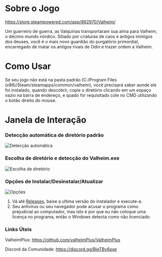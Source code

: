 # Sobre o Jogo
https://store.steampowered.com/app/892970/Valheim/

Um guerreiro de guerra, as Valquírias transportaram sua alma para Valheim, o décimo mundo nórdico. Sitiado por criaturas de caos e antigos inimigos dos deuses, você é o mais novo guardião do purgatório primordial, encarregado de matar os antigos rivais de Odin e trazer ordem a Valheim.

# Como Usar
Se seu jogo não está na pasta padrão (C:/Program Files (x86)/Steam/steamapps/common/valheim), você precisará saber aonde ele foi instalado, quando descobrir, copie o diretório clicando em um espaço vazio na barra de endereço, e quado for requisitado cole no CMD utilizando o botão direito do mouse.

# Janela de Interação

### Detecção automática de diretório padrão
![Detecção automática](https://i.imgur.com/vTGH967.png)

### Escolha de diretório e detecção do Valheim.exe
![Escolha de diretório](https://i.imgur.com/DEOVzdc.png)

### Opções de Instalar/Desinstalar/Atualizar
![Opções](https://i.imgur.com/5FubDpX.png)


1. Vá até [Releases](https://github.com/Valheim-Brasil/InstaladorVPlus/releases), baixe a ultima versão do instalador e execute-a.
2. Seu antivirus ou seu navegador pode acusar o programa como prejudicial ao computador, mas isto é por que eu não coloque uma licença no programa, então o Windows detecta como não licenciado.

### Links Úteis
ValheimPlus: https://github.com/valheimPlus/ValheimPlus

Discord da Comunidade: https://discord.gg/BjeTBv6pxe
